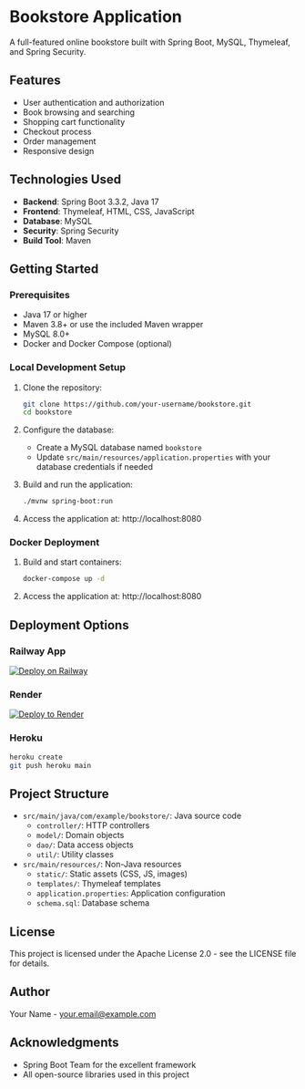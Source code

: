 # Bookstore Application

A full-featured online bookstore built with Spring Boot, MySQL, Thymeleaf, and Spring Security.

## Features

- User authentication and authorization
- Book browsing and searching
- Shopping cart functionality
- Checkout process
- Order management
- Responsive design

## Technologies Used

- **Backend**: Spring Boot 3.3.2, Java 17
- **Frontend**: Thymeleaf, HTML, CSS, JavaScript
- **Database**: MySQL
- **Security**: Spring Security
- **Build Tool**: Maven

## Getting Started

### Prerequisites

- Java 17 or higher
- Maven 3.8+ or use the included Maven wrapper
- MySQL 8.0+
- Docker and Docker Compose (optional)

### Local Development Setup

1. Clone the repository:
   ```bash
   git clone https://github.com/your-username/bookstore.git
   cd bookstore
   ```

2. Configure the database:
   - Create a MySQL database named `bookstore`
   - Update `src/main/resources/application.properties` with your database credentials if needed

3. Build and run the application:
   ```bash
   ./mvnw spring-boot:run
   ```

4. Access the application at: http://localhost:8080

### Docker Deployment

1. Build and start containers:
   ```bash
   docker-compose up -d
   ```

2. Access the application at: http://localhost:8080

## Deployment Options

### Railway App

[![Deploy on Railway](https://railway.app/button.svg)](https://railway.app/template/712ru3)

### Render

[![Deploy to Render](https://render.com/images/deploy-to-render-button.svg)](https://render.com/deploy)

### Heroku

```bash
heroku create
git push heroku main
```

## Project Structure

- `src/main/java/com/example/bookstore/`: Java source code
  - `controller/`: HTTP controllers
  - `model/`: Domain objects
  - `dao/`: Data access objects
  - `util/`: Utility classes
- `src/main/resources/`: Non-Java resources
  - `static/`: Static assets (CSS, JS, images)
  - `templates/`: Thymeleaf templates
  - `application.properties`: Application configuration
  - `schema.sql`: Database schema

## License

This project is licensed under the Apache License 2.0 - see the LICENSE file for details.

## Author

Your Name - [your.email@example.com](mailto:your.email@example.com)

## Acknowledgments

- Spring Boot Team for the excellent framework
- All open-source libraries used in this project
